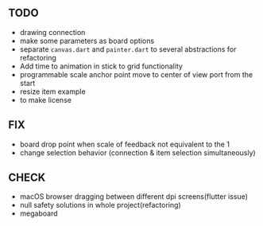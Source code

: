 ## TODO

* drawing connection
* make some parameters as board options
* separate `canvas.dart` and `painter.dart` to several abstractions for refactoring 
* Add time to animation in stick to grid functionality
* programmable scale anchor point move to center of view port from the start
* resize item example   
* to make license

## FIX

* board drop point when scale of feedback not equivalent to the 1
* change selection behavior (connection & item selection simultaneously)

## CHECK

* macOS browser dragging between different dpi screens(flutter issue)
* null safety solutions in whole project(refactoring)
* megaboard
